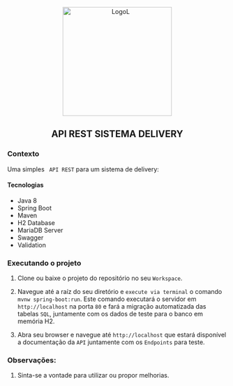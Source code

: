 <p align="center">
  <img align="center" alt="LogoL" src="https://seu.deliverydireto.com.br/wp-content/uploads/2020/06/delivery-man.png"  whidt="250" height="250"/>
</p>

<h2 align="center">
  API REST SISTEMA DELIVERY
</h2>


### Contexto

Uma simples ` API REST` para um sistema de delivery:

<h4>Tecnologias</h4>
<ul>
  <li> Java 8
  <li> Spring Boot 
  <li> Maven
  <li> H2 Database
  <li> MariaDB Server
  <li> Swagger
  <li> Validation
</ul>


### Executando o projeto

1. Clone ou baixe o projeto do repositório no seu `Workspace`.

2. Navegue até a raíz do seu diretório e `execute via terminal` o comando `mvnw spring-boot:run`. Este comando executará o servidor em `http://localhost` na porta `80` e fará a migração automatizada das tabelas `SQL`, juntamente com os dados de teste para o banco em memória H2.

3. Abra seu browser e navegue até `http://localhost` que estará disponível a documentação da `API` juntamente com os `Endpoints` para teste.


### Observações:

1.  Sinta-se a vontade para utilizar ou propor melhorias.

